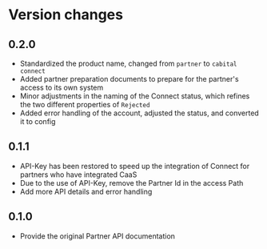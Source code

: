 # Version changes

## 0.2.0

- Standardized the product name, changed from `partner` to `cabital connect`
- Added partner preparation documents to prepare for the partner's access to its own system
- Minor adjustments in the naming of the Connect status, which refines the two different properties of `Rejected`
- Added error handling of the account, adjusted the status, and converted it to config

## 0.1.1

- API-Key has been restored to speed up the integration of Connect for partners who have integrated CaaS
- Due to the use of API-Key, remove the Partner Id in the access Path
- Add more API details and error handling

## 0.1.0

- Provide the original Partner API documentation
